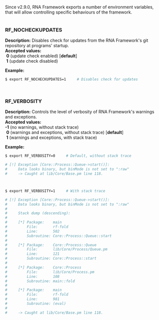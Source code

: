 Since v2.9.0, RNA Framework exports a number of environment variables, that will allow controlling specific behaviours of the framework.<br/><br/>


### RF_NOCHECKUPDATES

__Description:__ Disables check for updates from the RNA Framework's git repository at programs' startup.<br/>
__Accepted values:__<br/>
&nbsp;__0__ (update check enabled) [__default__]<br/>
&nbsp;__1__ (update check disabled)<br/>

__Example:__

```bash
$ export RF_NOCHECKUPDATES=1     # Disables check for updates
```
<br/>

### RF_VERBOSITY

__Description:__ Controls the level of verbosity of RNA Framework's warnings and exceptions.<br/>
__Accepted values:__<br/>
__-1__ (no warnings, without stack trace)<br/> 
&nbsp;__0__ (warnings and exceptions, without stack trace) [__default__]<br/>
&nbsp;__1__ (warnings and exceptions, with stack trace)<br/>

__Example:__

```bash
$ export RF_VERBOSITY=0     # Default, without stack trace

# [!] Exception [Core::Process::Queue->start()]:
#     Data looks binary, but binMode is not set to ":raw"
#     -> Caught at lib/Core/Base.pm line 118.



$ export RF_VERBOSITY=1     # With stack trace

# [!] Exception [Core::Process::Queue->start()]:
#     Data looks binary, but binMode is not set to ":raw"
#
#     Stack dump (descending):
#
#     [*] Package:    main
#         File:       rf-fold
#         Line:       502
#         Subroutine: Core::Process::Queue::start
# 
#     [*] Package:    Core::Process::Queue
#         File:       lib/Core/Process/Queue.pm
#         Line:       121
#         Subroutine: Core::Process::start
# 
#     [*] Package:    Core::Process
#         File:       lib/Core/Process.pm
#         Line:       108
#         Subroutine: main::fold
# 
#     [*] Package:    main
#         File:       rf-fold
#         Line:       981
#         Subroutine: (eval)
#         
#     -> Caught at lib/Core/Base.pm line 118.
```


